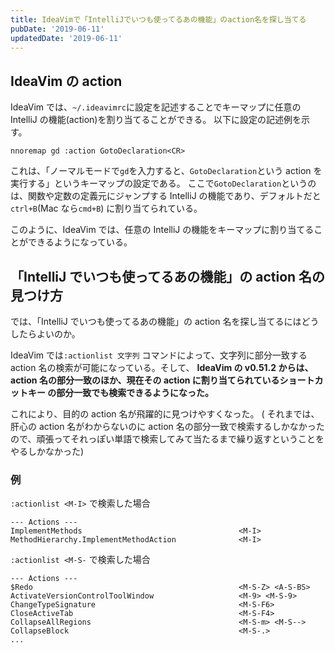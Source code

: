 ```yaml
---
title: IdeaVimで「IntelliJでいつも使ってるあの機能」のaction名を探し当てる
pubDate: '2019-06-11'
updatedDate: '2019-06-11'
---
```


## IdeaVim の action

IdeaVim では、`~/.ideavimrc`に設定を記述することでキーマップに任意の IntelliJ の機能(action)を割り当てることができる。
以下に設定の記述例を示す。

```vim
nnoremap gd :action GotoDeclaration<CR>
```

これは、「ノーマルモードで`gd`を入力すると、`GotoDeclaration`という action を実行する」というキーマップの設定である。
ここで`GotoDeclaration`というのは、関数や定数の定義元にジャンプする IntelliJ の機能であり、デフォルトだと`ctrl+B`(Mac なら`cmd+B`)
に割り当てられている。

このように、IdeaVim では、任意の IntelliJ の機能をキーマップに割り当てることができるようになっている。

## 「IntelliJ でいつも使ってるあの機能」の action 名の見つけ方

では、「IntelliJ でいつも使ってるあの機能」の action 名を探し当てるにはどうしたらよいのか。

IdeaVim では`:actionlist 文字列` コマンドによって、文字列に部分一致する action 名の検索が可能になっている。そして、
**IdeaVim の v0.51.2 からは、action 名の部分一致のほか、現在その action に割り当てられているショートカットキー
の部分一致でも検索できるようになった。**

これにより、目的の action 名が飛躍的に見つけやすくなった。
(
それまでは、肝心の action 名がわからないのに action
名の部分一致で検索するしかなかったので、頑張ってそれっぽい単語で検索してみて当たるまで繰り返すということをやるしかなかった)

### 例

`:actionlist <M-I>` で検索した場合

```
--- Actions ---
ImplementMethods                                   <M-I>
MethodHierarchy.ImplementMethodAction              <M-I>
```

`:actionlist <M-S-` で検索した場合

```
--- Actions ---
$Redo                                              <M-S-Z> <A-S-BS>
ActivateVersionControlToolWindow                   <M-9> <M-S-9>
ChangeTypeSignature                                <M-S-F6>
CloseActiveTab                                     <M-S-F4>
CollapseAllRegions                                 <M-S-m> <M-S-->
CollapseBlock                                      <M-S-.>
...
```
